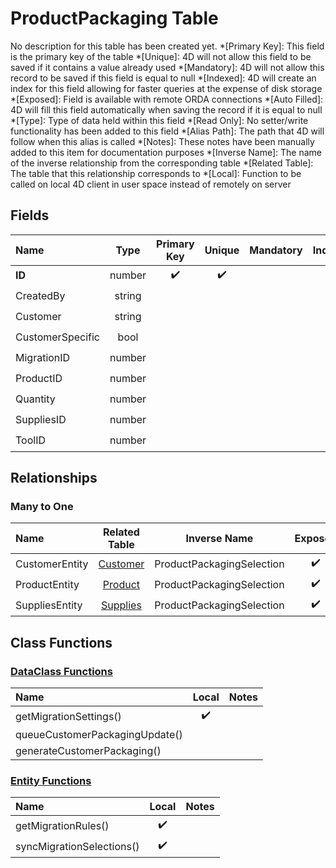 ﻿# ProductPackaging Table
No description for this table has been created yet.
*[Primary Key]: This field is the primary key of the table
*[Unique]: 4D will not allow this field to be saved if it contains a value already used
*[Mandatory]: 4D will not allow this record to be saved if this field is equal to null
*[Indexed]: 4D will create an index for this field allowing for faster queries at the expense of disk storage
*[Exposed]: Field is available with remote ORDA connections
*[Auto Filled]: 4D will fill this field automatically when saving the record if it is equal to null
*[Type]: Type of data held within this field
*[Read Only]: No setter/write functionality has been added to this field
*[Alias Path]: The path that 4D will follow when this alias is called
*[Notes]: These notes have been manually added to this item for documentation purposes
*[Inverse Name]: The name of the inverse relationship from the corresponding table
*[Related Table]: The table that this relationship corresponds to
*[Local]: Function to be called on local 4D client in user space instead of remotely on server
## Fields
|Name|Type|Primary Key|Unique|Mandatory|Indexed|Exposed|Auto Filled|Notes|
|:---|:---:|:---:|:---:|:---:|:---:|:---:|:---:|:---:|
|**ID**|number|✔️|✔️||✔️|✔️|✔️||
|CreatedBy|string|||||✔️|||
|Customer|string||||✔️|✔️|||
|CustomerSpecific|bool||||✔️|✔️|||
|MigrationID|number|||||✔️|||
|ProductID|number||||✔️|✔️|||
|Quantity|number|||||✔️|||
|SuppliesID|number||||✔️|✔️|||
|ToolID|number||||✔️|✔️|||
## Relationships
### Many to One
|Name|Related Table|Inverse Name|Exposed|Notes|
|:---|:---:|:---:|:---:|:---:|
|CustomerEntity|[Customer](Customer.md)|ProductPackagingSelection|✔️||
|ProductEntity|[Product](Product.md)|ProductPackagingSelection|✔️||
|SuppliesEntity|[Supplies](Supplies.md)|ProductPackagingSelection|✔️||
## Class Functions
### [DataClass Functions](https://github.com/synthotec/SynthoTec-4D/blob/main/Project/Sources/Classes/ProductPackaging.4dm)
|Name|Local|Notes|
|:---|:---:|:---:|
|getMigrationSettings()|✔️||
|queueCustomerPackagingUpdate()|||
|generateCustomerPackaging()|||
### [Entity Functions](https://github.com/synthotec/SynthoTec-4D/blob/main/Project/Sources/Classes/ProductPackagingEntity.4dm)
|Name|Local|Notes|
|:---|:---:|:---:|
|getMigrationRules()|✔️||
|syncMigrationSelections()|✔️||